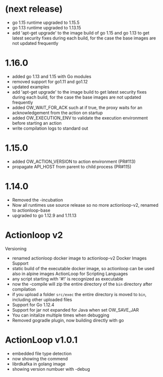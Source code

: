 <!--
#
# Licensed to the Apache Software Foundation (ASF) under one or more
# contributor license agreements.  See the NOTICE file distributed with
# this work for additional information regarding copyright ownership.
# The ASF licenses this file to You under the Apache License, Version 2.0
# (the "License"); you may not use this file except in compliance with
# the License.  You may obtain a copy of the License at
#
#     http://www.apache.org/licenses/LICENSE-2.0
#
# Unless required by applicable law or agreed to in writing, software
# distributed under the License is distributed on an "AS IS" BASIS,
# WITHOUT WARRANTIES OR CONDITIONS OF ANY KIND, either express or implied.
# See the License for the specific language governing permissions and
# limitations under the License.
#
-->
# (next release)
- go 1.15 runtime upgraded to 1.15.5
- go 1.13 runtime upgraded to 1.13.15
- add 'apt-get upgrade' to the image build of go 1.15 and go 1.13 to get latest security fixes during each build, for the case the base images are not updated frequently

# 1.16.0
- added go 1.13 and 1.15 with Go modules
- removed support for go1.11 and go1.12
- updated examples
- add 'apt-get upgrade' to the image build to get latest security fixes during each build, for the case the base images are not updated frequently
- added OW_WAIT_FOR_ACK such at if true, the proxy waits for an acknowledgement from the action on startup
- added OW_EXECUTION_ENV to validate the execution environment before starting an action
- write compilation logs to standard out

# 1.15.0
- added OW_ACTION_VERSION to action environment (PR#113)
- propagate API_HOST from parent to child process (PR#115)

# 1.14.0
- Removed the -incubation
- Now all runtimes use source release so no more actionloop-v2, renamed to actionloop-base
- upgraded to go 1.12.9 and 1.11.13

# Actionloop v2
Versioning
- renamed actionloop docker image to actionloop-v2
Docker Images Support
- static build of the executable docker image, so actionloop can be used also in alpine images
ActionLoop for Scripting Languages
- any script starting with '#!' is recognized as executable
- now the -compile will zip the entire directory of the `bin` directory after compilation
- if you upload a folder `src/exec` the entire directory is moved to `bin`, including other uploaded files
- Support for Go 1.12.4
- Support for jar not expanded for Java when set OW_SAVE_JAR
- You can initalize multiple times when debugging
- Removed gogradle plugin, now building directly with go

# ActionLoop v1.0.1
- embedded file type detection
- now showing the commend
- librdkafka in golang image
- showing version numbuer with -debug

